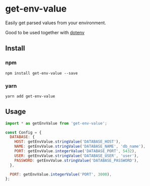 # get-env-value

Easily get parsed values from your environment.

Good to be used together with [dotenv](https://www.npmjs.com/package/dotenv)

## Install

### npm

```
npm install get-env-value --save
```

### yarn

```
yarn add get-env-value
```

## Usage

```js
import * as getEnvValue from 'get-env-value';

const Config = {
  DATABASE: {
    HOST: getEnvValue.stringValue('DATABASE_HOST'),
    NAME: getEnvValue.stringValue('DATABASE_NAME', 'db_name'),
    PORT: getEnvValue.integerValue('DATABASE_PORT', 5432),
    USER: getEnvValue.stringValue('DATABASE_USER', 'user'),
    PASSWORD: getEnvValue.stringValue('DATABASE_PASSWORD'),
  },

  PORT: getEnvValue.integerValue('PORT', 3000),
};
```
